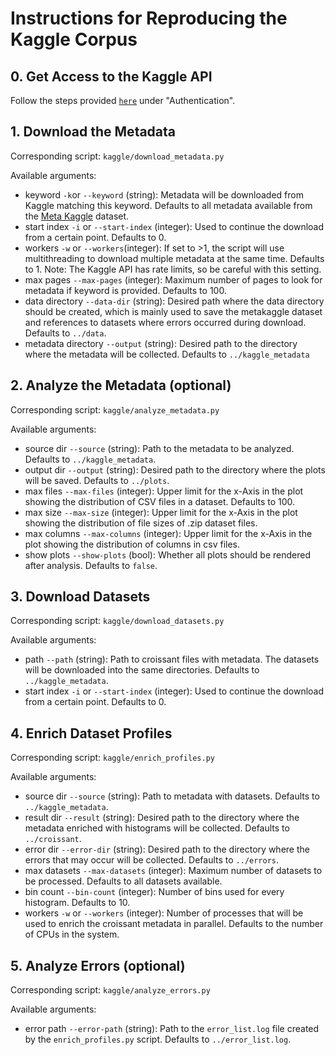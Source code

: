 # Instructions for Reproducing the Kaggle Corpus

## 0. Get Access to the Kaggle API

Follow the steps provided [`here`](https://www.kaggle.com/docs/api) under "Authentication".

## 1. Download the Metadata

Corresponding script: `kaggle/download_metadata.py`

Available arguments:

- keyword `-k`or `--keyword` (string): Metadata will be downloaded from Kaggle matching this keyword. Defaults to all metadata available from the [Meta Kaggle](https://www.kaggle.com/datasets/kaggle/meta-kaggle) dataset.
- start index `-i` or `--start-index` (integer): Used to continue the download from a certain point. Defaults to 0.
- workers `-w` or `--workers`(integer): If set to >1, the script will use multithreading to download multiple metadata at the same time. Defaults to 1. Note: The Kaggle API has rate limits, so be careful with this setting.
- max pages `--max-pages` (integer): Maximum number of pages to look for metadata if keyword is provided. Defaults to 100.
- data directory `--data-dir` (string): Desired path where the data directory should be created, which is mainly used to save the metakaggle dataset and references to datasets where errors occurred during download. Defaults to `../data`.
- metadata directory `--output` (string): Desired path to the directory where the metadata will be collected. Defaults to `../kaggle_metadata`

## 2. Analyze the Metadata (optional)

Corresponding script: `kaggle/analyze_metadata.py`

Available arguments:

- source dir `--source` (string): Path to the metadata to be analyzed. Defaults to `../kaggle_metadata`.
- output dir `--output` (string): Desired path to the directory where the plots will be saved. Defaults to `../plots`.
- max files `--max-files` (integer): Upper limit for the x-Axis in the plot showing the distribution of CSV files in a dataset. Defaults to 100.
- max size `--max-size` (integer): Upper limit for the x-Axis in the plot showing the distribution of file sizes of .zip dataset files.
- max columns `--max-columns` (integer): Upper limit for the x-Axis in the plot showing the distribution of columns in csv files.
- show plots `--show-plots` (bool): Whether all plots should be rendered after analysis. Defaults to `false`.

## 3. Download Datasets

Corresponding script: `kaggle/download_datasets.py`

Available arguments:

- path `--path` (string): Path to croissant files with metadata. The datasets will be downloaded into the same directories. Defaults to `../kaggle_metadata`.
- start index `-i` or `--start-index` (integer): Used to continue the download from a certain point. Defaults to 0.

## 4. Enrich Dataset Profiles

Corresponding script: `kaggle/enrich_profiles.py`

Available arguments:

- source dir `--source` (string): Path to metadata with datasets. Defaults to `../kaggle_metadata`.
- result dir `--result` (string): Desired path to the directory where the metadata enriched with histograms will be collected. Defaults to `../croissant`.
- error dir `--error-dir` (string): Desired path to the directory where the errors that may occur will be collected. Defaults to `../errors`.
- max datasets `--max-datasets` (integer): Maximum number of datasets to be processed. Defaults to all datasets available.
- bin count `--bin-count` (integer): Number of bins used for every histogram. Defaults to 10.
- workers `-w` or `--workers` (integer): Number of processes that will be used to enrich the croissant metadata in parallel. Defaults to the number of CPUs in the system.

## 5. Analyze Errors (optional)

Corresponding script: `kaggle/analyze_errors.py`

Available arguments:

- error path `--error-path` (string): Path to the `error_list.log` file created by the `enrich_profiles.py` script. Defaults to `../error_list.log`.
